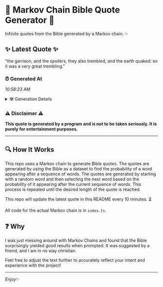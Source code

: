 # 📖 Markov Chain Bible Quote Generator 📖

Infinite quotes from the Bible generated by a Markov chain. ✨

## ✨ Latest Quote ✨
"the garrison, and the spoilers, they also trembled, and the earth quaked: so it was a very great trembling."

### ⏰ Generated At
*10:58:23 AM*

<details>
    <summary>🛠️ Generation Details</summary>
    <p>
        <strong>🌱 Seed:</strong> the<br>
        <strong>🔄 Iterations:</strong> 18<br>
        <strong>📜 Context History:</strong><br>[ the ]: garrison,<br>[ the, garrison, ]: and<br>[ the, garrison,, and ]: the<br>[ the, garrison,, and, the ]: spoilers,<br>[ the, garrison,, and, the, spoilers, ]: they<br>[ the, garrison,, and, the, spoilers,, they ]: also<br>[ garrison,, and, the, spoilers,, they, also ]: trembled,<br>[ and, the, spoilers,, they, also, trembled, ]: and<br>[ the, spoilers,, they, also, trembled,, and ]: the<br>[ spoilers,, they, also, trembled,, and, the ]: earth<br>[ they, also, trembled,, and, the, earth ]: quaked:<br>[ also, trembled,, and, the, earth, quaked: ]: so<br>[ trembled,, and, the, earth, quaked:, so ]: it<br>[ and, the, earth, quaked:, so, it ]: was<br>[ the, earth, quaked:, so, it, was ]: a<br>[ earth, quaked:, so, it, was, a ]: very<br>[ quaked:, so, it, was, a, very ]: great<br>[ so, it, was, a, very, great ]: trembling.<br>
    </p>
</details>

### ⚠️ Disclaimer ⚠️
**This quote is generated by a program and is not to be taken seriously. It is purely for entertainment purposes.**

---

## 🔍 How It Works

This repo uses a Markov chain to generate Bible quotes. The quotes are generated by using the Bible as a dataset to find the probability of a word appearing after a sequence of words. The quotes are generated by starting with a random word and then selecting the next word based on the probability of it appearing after the current sequence of words. This process is repeated until the desired length of the quote is reached.

This repo will update the latest quote in this README every 10 minutes. ⏳

All code for the actual Markov chain is in `index.ts`.

## ❓ Why

I was just messing around with Markov Chains and found that the Bible surprisingly yielded good results when prompted. 
It was suggested by a friend, and I am in no way christian.

Feel free to adjust the text further to accurately reflect your intent and experience with the project!

---

*Enjoy*✨
